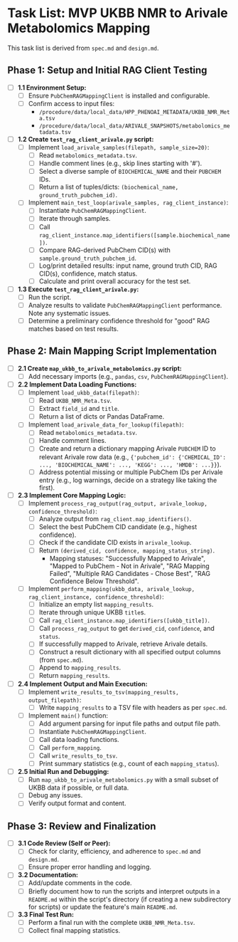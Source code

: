 # Task List: MVP UKBB NMR to Arivale Metabolomics Mapping

This task list is derived from `spec.md` and `design.md`.

## Phase 1: Setup and Initial RAG Client Testing

*   [ ] **1.1 Environment Setup:**
    *   [ ] Ensure `PubChemRAGMappingClient` is installed and configurable.
    *   [ ] Confirm access to input files:
        *   `/procedure/data/local_data/HPP_PHENOAI_METADATA/UKBB_NMR_Meta.tsv`
        *   `/procedure/data/local_data/ARIVALE_SNAPSHOTS/metabolomics_metadata.tsv`
*   [ ] **1.2 Create `test_rag_client_arivale.py` script:**
    *   [ ] Implement `load_arivale_samples(filepath, sample_size=20)`:
        *   [ ] Read `metabolomics_metadata.tsv`.
        *   [ ] Handle comment lines (e.g., skip lines starting with '#').
        *   [ ] Select a diverse sample of `BIOCHEMICAL_NAME` and their `PUBCHEM` IDs.
        *   [ ] Return a list of tuples/dicts: `(biochemical_name, ground_truth_pubchem_id)`.
    *   [ ] Implement `main_test_loop(arivale_samples, rag_client_instance)`:
        *   [ ] Instantiate `PubChemRAGMappingClient`.
        *   [ ] Iterate through samples.
        *   [ ] Call `rag_client_instance.map_identifiers([sample.biochemical_name])`.
        *   [ ] Compare RAG-derived PubChem CID(s) with `sample.ground_truth_pubchem_id`.
        *   [ ] Log/print detailed results: input name, ground truth CID, RAG CID(s), confidence, match status.
        *   [ ] Calculate and print overall accuracy for the test set.
*   [ ] **1.3 Execute `test_rag_client_arivale.py`:**
    *   [ ] Run the script.
    *   [ ] Analyze results to validate `PubChemRAGMappingClient` performance. Note any systematic issues.
    *   [ ] Determine a preliminary confidence threshold for "good" RAG matches based on test results.

## Phase 2: Main Mapping Script Implementation

*   [ ] **2.1 Create `map_ukbb_to_arivale_metabolomics.py` script:**
    *   [ ] Add necessary imports (e.g., `pandas`, `csv`, `PubChemRAGMappingClient`).
*   [ ] **2.2 Implement Data Loading Functions:**
    *   [ ] Implement `load_ukbb_data(filepath)`:
        *   [ ] Read `UKBB_NMR_Meta.tsv`.
        *   [ ] Extract `field_id` and `title`.
        *   [ ] Return a list of dicts or Pandas DataFrame.
    *   [ ] Implement `load_arivale_data_for_lookup(filepath)`:
        *   [ ] Read `metabolomics_metadata.tsv`.
        *   [ ] Handle comment lines.
        *   [ ] Create and return a dictionary mapping Arivale `PUBCHEM` ID to relevant Arivale row data (e.g., `{'pubchem_id': {'CHEMICAL_ID': ..., 'BIOCHEMICAL_NAME': ..., 'KEGG': ..., 'HMDB': ...}}`).
        *   [ ] Address potential missing or multiple PubChem IDs per Arivale entry (e.g., log warnings, decide on a strategy like taking the first).
*   [ ] **2.3 Implement Core Mapping Logic:**
    *   [ ] Implement `process_rag_output(rag_output, arivale_lookup, confidence_threshold)`:
        *   [ ] Analyze output from `rag_client.map_identifiers()`.
        *   [ ] Select the best PubChem CID candidate (e.g., highest confidence).
        *   [ ] Check if the candidate CID exists in `arivale_lookup`.
        *   [ ] Return `(derived_cid, confidence, mapping_status_string)`.
            *   Mapping statuses: "Successfully Mapped to Arivale", "Mapped to PubChem - Not in Arivale", "RAG Mapping Failed", "Multiple RAG Candidates - Chose Best", "RAG Confidence Below Threshold".
    *   [ ] Implement `perform_mapping(ukbb_data, arivale_lookup, rag_client_instance, confidence_threshold)`:
        *   [ ] Initialize an empty list `mapping_results`.
        *   [ ] Iterate through unique UKBB `title`s.
        *   [ ] Call `rag_client_instance.map_identifiers([ukbb_title])`.
        *   [ ] Call `process_rag_output` to get `derived_cid`, `confidence`, and `status`.
        *   [ ] If successfully mapped to Arivale, retrieve Arivale details.
        *   [ ] Construct a result dictionary with all specified output columns (from `spec.md`).
        *   [ ] Append to `mapping_results`.
        *   [ ] Return `mapping_results`.
*   [ ] **2.4 Implement Output and Main Execution:**
    *   [ ] Implement `write_results_to_tsv(mapping_results, output_filepath)`:
        *   [ ] Write `mapping_results` to a TSV file with headers as per `spec.md`.
    *   [ ] Implement `main()` function:
        *   [ ] Add argument parsing for input file paths and output file path.
        *   [ ] Instantiate `PubChemRAGMappingClient`.
        *   [ ] Call data loading functions.
        *   [ ] Call `perform_mapping`.
        *   [ ] Call `write_results_to_tsv`.
        *   [ ] Print summary statistics (e.g., count of each `mapping_status`).
*   [ ] **2.5 Initial Run and Debugging:**
    *   [ ] Run `map_ukbb_to_arivale_metabolomics.py` with a small subset of UKBB data if possible, or full data.
    *   [ ] Debug any issues.
    *   [ ] Verify output format and content.

## Phase 3: Review and Finalization

*   [ ] **3.1 Code Review (Self or Peer):**
    *   [ ] Check for clarity, efficiency, and adherence to `spec.md` and `design.md`.
    *   [ ] Ensure proper error handling and logging.
*   [ ] **3.2 Documentation:**
    *   [ ] Add/update comments in the code.
    *   [ ] Briefly document how to run the scripts and interpret outputs in a `README.md` within the script's directory (if creating a new subdirectory for scripts) or update the feature's main `README.md`.
*   [ ] **3.3 Final Test Run:**
    *   [ ] Perform a final run with the complete `UKBB_NMR_Meta.tsv`.
    *   [ ] Collect final mapping statistics.
